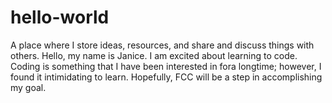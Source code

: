 # hello-world
A place where I store ideas, resources, and share and discuss things with others.
Hello, my name is Janice. I am excited about learning to code. Coding is something that I have been interested in fora longtime; however, I found it intimidating to learn. Hopefully, FCC will be a step in accomplishing my goal.
